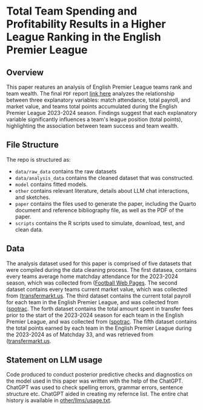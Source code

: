 # Total Team Spending and Profitability Results in a Higher League Ranking in the English Premier League

## Overview

This paper reatures an analysis of English Premier League teams rank and team wealth. The final `PDF` report [link here](https://github.com/Bellamaclean7/English_Premier_League_Economic_Predictors_on_League_Rank_2023-2024_Season/blob/main/paper/paper.pdf) analyzes the relationship between three explanatory variables: match attendance, total payroll, and market value, and teams total points accumulated during the English Premier League 2023-2024 season. Findings suggest that each explanatory variable significantly influences a team's league position (total points), highlighting the association between team success and team wealth.

## File Structure

The repo is structured as:

-   `data/raw_data` contains the raw datasets
-   `data/analysis_data` contains the cleaned dataset that was constructed.
-   `model` contains fitted models. 
-   `other` contains relevant literature, details about LLM chat interactions, and sketches.
-   `paper` contains the files used to generate the paper, including the Quarto document and reference bibliography file, as well as the PDF of the paper. 
-   `scripts` contains the R scripts used to simulate, download, test, and clean data.

## Data

The analysis dataset used for this paper is comprised of five datasets that were compiled during the data cleaning process. The first datasea, contains every teams average home matchday attendance for the 2023-2024 season, which was collected from ([Football Web Pages](https://www.footballwebpages.co.uk/premier-league/attendances/2022-2023). The second dataset contains every teams current market value, which was collected from ([transfermarkt.us](https://www.transfermarkt.us/premier-league/daten/wettbewerb/GB1). The third dataset contains the current total payroll for each team in the English Premier League, and was collected from ([spotrac](https://www.spotrac.com/epl/payroll/). The forth dataset contains the total amount spent in transfer fees prior to the start of the 2023-2024 season for each team in the English Premier League, and was collected from ([spotrac](https://www.spotrac.com/epl/payroll/). The fifth dataset contains the total points earned by each team in the English Premier League during the 2023-2024 as of Matchday 33, and was retrieved from ([transfermarkt.us](https://www.transfermarkt.us/premier-league/daten/wettbewerb/GB1).

## Statement on LLM usage

Code produced to conduct posterior predictive checks and diagnostics on the model used in this paper was written with the help of the ChatGPT. ChatGPT was used to check spelling errors, grammar errors, sentence structure etc. ChatGPT aided in creating my refernce list. The entire chat history is available in [other/llms/usage.txt](https://github.com/Bellamaclean7/English_Premier_League_Economic_Predictors_on_League_Rank_2023-2024_Season/blob/main/other/llm/usage.txt).
